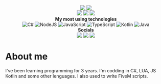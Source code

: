 <p align="center">
  <img align="center" src="https://github-readme-stats.vercel.app/api?username=ASSYNU&show_icons=true&theme=github_dark"></img>
  <img align="center" src="https://github-readme-stats.vercel.app/api/top-langs/?username=omansak&layout=compact&theme=github_dark"></img>
  <br>
  <img src="https://badges.pufler.dev/visits/assynu/assynu">
  <img src="https://badges.pufler.dev/years/assynu">
  <img src="https://badges.pufler.dev/repos/assynu">
  <br>
  <b>My most using technologies</b>
  <br>
  <img alt="C#"
    src="https://img.shields.io/badge/c%23%20-%23239120.svg?&style=for-the-badge&logo=c-sharp&logoColor=white" />
  <img alt="NodeJS"
    src="https://img.shields.io/badge/node.js%20-%2343853D.svg?&style=for-the-badge&logo=node.js&logoColor=white" />
  <img alt="JavaScript"
    src="https://img.shields.io/badge/javascript%20-%23323330.svg?&style=for-the-badge&logo=javascript&logoColor=%23F7DF1E" />
  <img alt="TypeScript"
    src="https://img.shields.io/badge/typescript%20-%23007ACC.svg?&style=for-the-badge&logo=typescript&logoColor=white" />
  <img alt="Kotlin"
    src="https://img.shields.io/badge/kotlin%20-%23007ACC.svg?&style=for-the-badge&logo=kotlin&logoColor=white" />
  <img alt="Java"
    src="https://img.shields.io/badge/java-%23007ACC.svg?&style=for-the-badge&logo=java&logoColor=white" />
  <br>
   <b>Socials</b>
  <br>
  <a href="mailto:assynubusiness@gmail.com" target="_blank"><img
      src="https://img.shields.io/badge/Gmail-D14836?style=for-the-badge&logo=gmail&logoColor=white"></a>
  <a href="https://discord.gg/m3dDCMd7kJ" target="_blank"><img
      src="https://img.shields.io/badge/Discord-7289DA?style=for-the-badge&logo=discord&logoColor=white"></a>
  <a href="https://stackoverflow.com/users/16449282/assynu" target="_blank"><img
      src="https://img.shields.io/badge/Stack_Overflow-FE7A16?style=for-the-badge&logo=stack-overflow&logoColor=white"></a>
  <br>
<h1>About me</h1>
I've been learning programming for 3 years. I'm codding in C#, LUA, JS Kotlin and some other lenguages. I also used to write FiveM scripts.
</p>
